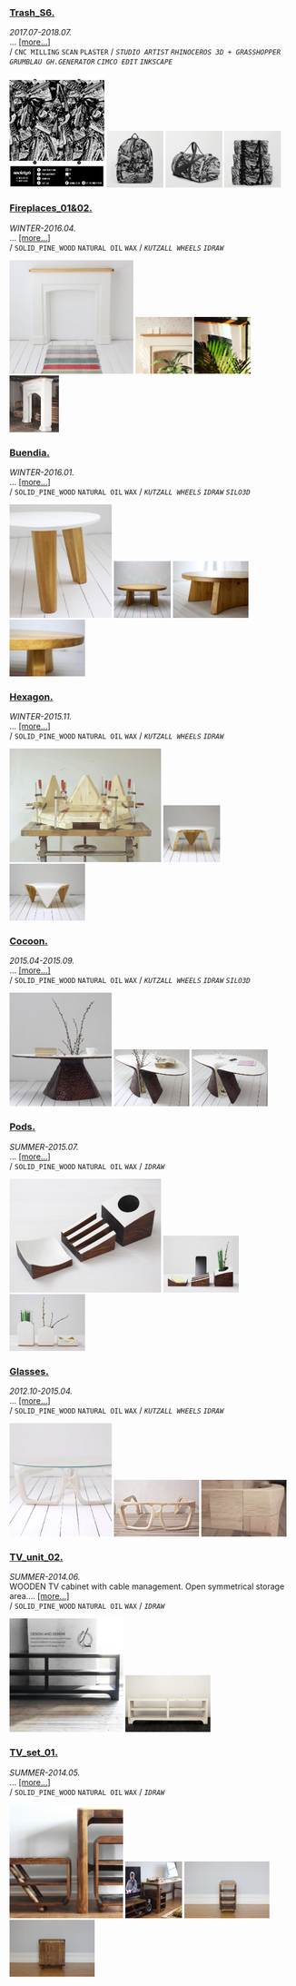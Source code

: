 
### [Trash_S6.](https://ewwgene.github.io/projects/Trash_S6) 
_2017.07-2018.07._  
... [[more...]](https://ewwgene.github.io/projects/Trash_S6)  
/
`CNC MILLING` `SCAN` `PLASTER` 
/
_`STUDIO ARTIST`_ _`RHINOCEROS 3D + GRASSHOPPER`_ _`GRUMBLAU GH.GENERATOR`_ _`CIMCO EDIT`_ _`INKSCAPE`_ 

<a href="https://ewwgene.github.io/projects/Trash_S6"><img src="/projects/Trash_S6/000.jpg" height="200"></a> <a href="https://ewwgene.github.io/projects/Trash_S6"><img src="/projects/Trash_S6/101.jpg" height="100"></a> <a href="https://ewwgene.github.io/projects/Trash_S6"><img src="/projects/Trash_S6/102.jpg" height="100"></a> <a href="https://ewwgene.github.io/projects/Trash_S6"><img src="/projects/Trash_S6/103.jpg" height="100"></a> 

### [Fireplaces_01&02.](https://ewwgene.github.io/projects/Fireplaces_01&02) 
_WINTER-2016.04._  
... [[more...]](https://ewwgene.github.io/projects/Fireplaces_01&02)  
/
`SOLID_PINE_WOOD` `NATURAL OIL` `WAX` 
/
_`KUTZALL WHEELS`_ _`IDRAW`_ 

<a href="https://ewwgene.github.io/projects/Fireplaces_01&02"><img src="/projects/Fireplaces_01&02/000.jpg" height="200"></a> <a href="https://ewwgene.github.io/projects/Fireplaces_01&02"><img src="/projects/Fireplaces_01&02/103.jpg" height="100"></a> <a href="https://ewwgene.github.io/projects/Fireplaces_01&02"><img src="/projects/Fireplaces_01&02/104.jpg" height="100"></a> <a href="https://ewwgene.github.io/projects/Fireplaces_01&02"><img src="/projects/Fireplaces_01&02/105.jpg" height="100"></a> 

### [Buendia.](https://ewwgene.github.io/projects/Buendia) 
_WINTER-2016.01._  
... [[more...]](https://ewwgene.github.io/projects/Buendia)  
/
`SOLID_PINE_WOOD` `NATURAL OIL` `WAX` 
/
_`KUTZALL WHEELS`_ _`IDRAW`_ _`SILO3D`_ 

<a href="https://ewwgene.github.io/projects/Buendia"><img src="/projects/Buendia/000.jpg" height="200"></a> <a href="https://ewwgene.github.io/projects/Buendia"><img src="/projects/Buendia/002.jpg" height="100"></a> <a href="https://ewwgene.github.io/projects/Buendia"><img src="/projects/Buendia/102.jpg" height="100"></a> <a href="https://ewwgene.github.io/projects/Buendia"><img src="/projects/Buendia/104.jpg" height="100"></a> 

### [Hexagon.](https://ewwgene.github.io/projects/Hexagon) 
_WINTER-2015.11._  
... [[more...]](https://ewwgene.github.io/projects/Hexagon)  
/
`SOLID_PINE_WOOD` `NATURAL OIL` `WAX` 
/
_`KUTZALL WHEELS`_ _`IDRAW`_ 

<a href="https://ewwgene.github.io/projects/Hexagon"><img src="/projects/Hexagon/000.jpg" height="200"></a> <a href="https://ewwgene.github.io/projects/Hexagon"><img src="/projects/Hexagon/101.jpg" height="100"></a> <a href="https://ewwgene.github.io/projects/Hexagon"><img src="/projects/Hexagon/102.jpg" height="100"></a> 

### [Cocoon.](https://ewwgene.github.io/projects/Cocoon) 
_2015.04-2015.09._  
... [[more...]](https://ewwgene.github.io/projects/Cocoon)  
/
`SOLID_PINE_WOOD` `NATURAL OIL` `WAX` 
/
_`KUTZALL WHEELS`_ _`IDRAW`_ _`SILO3D`_ 

<a href="https://ewwgene.github.io/projects/Cocoon"><img src="/projects/Cocoon/000.jpg" height="200"></a> <a href="https://ewwgene.github.io/projects/Cocoon"><img src="/projects/Cocoon/101.jpg" height="100"></a> <a href="https://ewwgene.github.io/projects/Cocoon"><img src="/projects/Cocoon/102.jpg" height="100"></a> 

### [Pods.](https://ewwgene.github.io/projects/Pods) 
_SUMMER-2015.07._  
... [[more...]](https://ewwgene.github.io/projects/Pods)  
/
`SOLID_PINE_WOOD` `NATURAL OIL` `WAX` 
/
_`IDRAW`_ 

<a href="https://ewwgene.github.io/projects/Pods"><img src="/projects/Pods/000.jpg" height="200"></a> <a href="https://ewwgene.github.io/projects/Pods"><img src="/projects/Pods/101.jpg" height="100"></a> <a href="https://ewwgene.github.io/projects/Pods"><img src="/projects/Pods/102.jpg" height="100"></a> 

### [Glasses.](https://ewwgene.github.io/projects/Glasses) 
_2012.10-2015.04._  
... [[more...]](https://ewwgene.github.io/projects/Glasses)  
/
`SOLID_PINE_WOOD` `NATURAL OIL` `WAX` 
/
_`KUTZALL WHEELS`_ _`IDRAW`_ 

<a href="https://ewwgene.github.io/projects/Glasses"><img src="/projects/Glasses/000.jpg" height="200"></a> <a href="https://ewwgene.github.io/projects/Glasses"><img src="/projects/Glasses/101.jpg" height="100"></a> <a href="https://ewwgene.github.io/projects/Glasses"><img src="/projects/Glasses/102.jpg" height="100"></a> 

### [TV_unit_02.](https://ewwgene.github.io/projects/TV_unit_02) 
_SUMMER-2014.06._  
WOODEN TV cabinet with cable management. Open symmetrical storage area.... [[more...]](https://ewwgene.github.io/projects/TV_unit_02)  
/
`SOLID_PINE_WOOD` `NATURAL OIL` `WAX` 
/
_`IDRAW`_ 

<a href="https://ewwgene.github.io/projects/TV_unit_02"><img src="/projects/TV_unit_02/000.jpg" height="200"></a> <a href="https://ewwgene.github.io/projects/TV_unit_02"><img src="/projects/TV_unit_02/101.jpg" height="100"></a> 

### [TV_set_01.](https://ewwgene.github.io/projects/TV_set_01) 
_SUMMER-2014.05._  
... [[more...]](https://ewwgene.github.io/projects/TV_set_01)  
/
`SOLID_PINE_WOOD` `NATURAL OIL` `WAX` 
/
_`IDRAW`_ 

<a href="https://ewwgene.github.io/projects/TV_set_01"><img src="/projects/TV_set_01/000.jpg" height="200"></a> <a href="https://ewwgene.github.io/projects/TV_set_01"><img src="/projects/TV_set_01/101.jpg" height="100"></a> <a href="https://ewwgene.github.io/projects/TV_set_01"><img src="/projects/TV_set_01/102.jpg" height="100"></a> <a href="https://ewwgene.github.io/projects/TV_set_01"><img src="/projects/TV_set_01/103.jpg" height="100"></a> 
